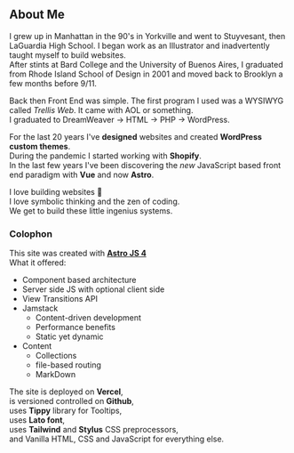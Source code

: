 ## About Me
I grew up in Manhattan in the 90's in Yorkville and went to Stuyvesant, then LaGuardia High School. 
I began work as an Illustrator and inadvertently taught myself to build websites.  
After stints at Bard College and the University of Buenos Aires, I graduated from Rhode Island School of Design in 2001 and moved back to Brooklyn a few months before 9/11.  

Back then Front End was simple.
The first program I used was a WYSIWYG called *Trellis Web*.
It came with AOL or something.  
I graduated to DreamWeaver → HTML → PHP → WordPress.  

For the last 20 years I've **designed** websites and created **WordPress custom themes**.  
During the pandemic I started working with **Shopify**.  
In the last few years I've been discovering the *new* JavaScript based front end paradigm with **Vue** and now **Astro**.

I love building websites 💖  
I love symbolic thinking and the zen of coding.   
We get to build these little ingenius systems.


### Colophon
This site was created with [**Astro JS 4**](https://astro.build/)  
What it offered:  
- Component based architecture
- Server side JS with optional client side  
- View Transitions API
- Jamstack
  - Content-driven development
  - Performance benefits
  - Static yet dynamic
- Content
  - Collections 
  - file-based routing 
  - MarkDown


The site is deployed on **Vercel**,   
is versioned controlled on **Github**,  
uses **Tippy** library for Tooltips,  
uses **Lato font**,  
uses **Tailwind** and **Stylus** CSS preprocessors,  
and Vanilla HTML, CSS and JavaScript for everything else.


